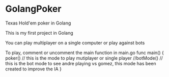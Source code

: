 # GolangPoker
Texas Hold'em poker in Golang

This is my first project in Golang

You can play multiplayer on a single computer or play against bots

To play, comment or uncomment the main function in main.go
func main() {
	poker() // this is the mode to play mutiplayer or single player
	//botMode() // this is the bot mode to see andre playing vs gomez, this mode has been created to improve the IA
}